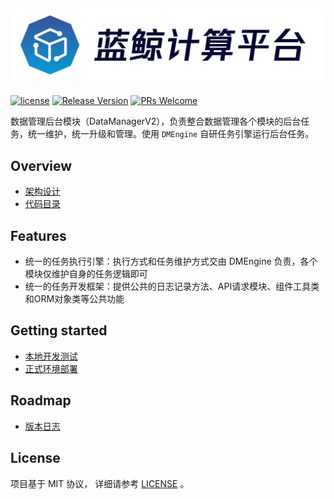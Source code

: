 <!---
 Tencent is pleased to support the open source community by making BK-BASE 蓝鲸基础平台 available.
 Copyright (C) 2021 THL A29 Limited, a Tencent company.  All rights reserved.
 BK-BASE 蓝鲸基础平台 is licensed under the MIT License.
 License for BK-BASE 蓝鲸基础平台:
 --------------------------------------------------------------------
 Permission is hereby granted, free of charge, to any person obtaining a copy of this software and associated
 documentation files (the "Software"), to deal in the Software without restriction, including without limitation
 the rights to use, copy, modify, merge, publish, distribute, sublicense, and/or sell copies of the Software,
 and to permit persons to whom the Software is furnished to do so, subject to the following conditions:
 The above copyright notice and this permission notice shall be included in all copies or substantial
 portions of the Software.
 THE SOFTWARE IS PROVIDED "AS IS", WITHOUT WARRANTY OF ANY KIND, EXPRESS OR IMPLIED, INCLUDING BUT NOT
 LIMITED TO THE WARRANTIES OF MERCHANTABILITY, FITNESS FOR A PARTICULAR PURPOSE AND NONINFRINGEMENT. IN
 NO EVENT SHALL THE AUTHORS OR COPYRIGHT HOLDERS BE LIABLE FOR ANY CLAIM, DAMAGES OR OTHER LIABILITY,
 WHETHER IN AN ACTION OF CONTRACT, TORT OR OTHERWISE, ARISING FROM, OUT OF OR IN CONNECTION WITH THE
 SOFTWARE OR THE USE OR OTHER DEALINGS IN THE SOFTWARE.
-->
![蓝鲸计算平台.png](./docs/resource/img/logo_zh.png)
---
[![license](https://img.shields.io/badge/license-mit-brightgreen.svg?style=flat)](LICENSE.txt)
[![Release Version](https://img.shields.io/badge/release-2.1.0-brightgreen.svg)](./docs/release.md)
[![PRs Welcome](https://img.shields.io/badge/PRs-welcome-brightgreen.svg)]()

数据管理后台模块（DataManagerV2），负责整合数据管理各个模块的后台任务，统一维护，统一升级和管理。使用 `DMEngine` 自研任务引擎运行后台任务。

## Overview
* [架构设计](docs/overview/architecture.md)
* [代码目录](docs/overview/code_framework.md)


## Features
* 统一的任务执行引擎：执行方式和任务维护方式交由 DMEngine 负责，各个模块仅维护自身的任务逻辑即可
* 统一的任务开发框架：提供公共的日志记录方法、API请求模块、组件工具类和ORM对象类等公共功能


## Getting started
* [本地开发测试](docs/overview/develop.md)
* [正式环境部署](docs/overview/deploy.md)

## Roadmap
* [版本日志](docs/release.md)


## License
项目基于 MIT 协议， 详细请参考 [LICENSE](LICENSE.txt) 。
